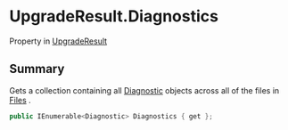 # UpgradeResult.Diagnostics

Property in [UpgradeResult](/api/csharp/yarn.compiler.upgrader.upgraderesult.md)

## Summary


Gets a collection containing all  <a href="yarn.compiler.diagnostic.md">Diagnostic</a> 
objects across all of the files in  <a href="yarn.compiler.upgrader.upgraderesult.files.md">Files</a> .


```csharp
public IEnumerable<Diagnostic> Diagnostics { get };
```

